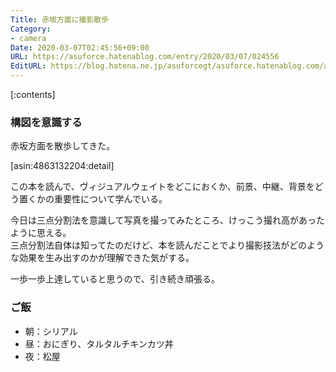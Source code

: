 ```yaml
---
Title: 赤坂方面に撮影散歩
Category:
- camera
Date: 2020-03-07T02:45:56+09:00
URL: https://asuforce.hatenablog.com/entry/2020/03/07/024556
EditURL: https://blog.hatena.ne.jp/asuforcegt/asuforce.hatenablog.com/atom/entry/26006613531070043
---
```


[:contents]

###  構図を意識する

赤坂方面を散歩してきた。

[asin:4863132204:detail]

この本を読んで、ヴィジュアルウェイトをどこにおくか、前景、中継、背景をどう置くかの重要性について学んでいる。

今日は三点分割法を意識して写真を撮ってみたところ、けっこう撮れ高があったように思える。  
三点分割法自体は知ってたのだけど、本を読んだことでより撮影技法がどのような効果を生み出すのかが理解できた気がする。

一歩一歩上達していると思うので、引き続き頑張る。

### ご飯

- 朝：シリアル
- 昼：おにぎり、タルタルチキンカツ丼
- 夜：松屋
